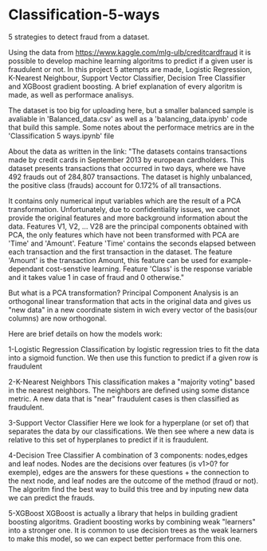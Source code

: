 # Classification-5-ways
5 strategies to detect fraud from a dataset.


Using the data from https://www.kaggle.com/mlg-ulb/creditcardfraud it is possible to develop machine learning algoritms to predict if a given user is fraudulent or not. In this project 5 attempts are made, Logistic Regression, K-Nearest Neighbour, Support Vector Classifier, Decision Tree Classifier and XGBoost gradient boosting. A brief explanation of every algoritm is made, as well as performace analisys.

The dataset is too big for uploading here, but a smaller balanced sample is avaliable in 'Balanced_data.csv' as well as a 'balancing_data.ipynb' code that build this sample. Some notes about the performace metrics are in the 'Classification 5 ways.ipynb' file

About the data as written in the link:
  "The datasets contains transactions made by credit cards in September 2013 by european cardholders.
This dataset presents transactions that occurred in two days, where we have 492 frauds out of 284,807 transactions. The dataset is highly unbalanced, the positive class (frauds) account for 0.172% of all transactions.

It contains only numerical input variables which are the result of a PCA transformation. Unfortunately, due to confidentiality issues, we cannot provide the original features and more background information about the data. Features V1, V2, … V28 are the principal components obtained with PCA, the only features which have not been transformed with PCA are 'Time' and 'Amount'. Feature 'Time' contains the seconds elapsed between each transaction and the first transaction in the dataset. The feature 'Amount' is the transaction Amount, this feature can be used for example-dependant cost-senstive learning. Feature 'Class' is the response variable and it takes value 1 in case of fraud and 0 otherwise."

But what is a PCA transformation?
  Principal Component Analysis is an orthogonal linear transformation that acts in the original data and gives us "new data" in a new coordinate sistem in wich every vector of the basis(our columns) are now orthogonal.

Here are brief details on how the models work:

  1-Logistic Regression
  Classification by logistic regression tries to fit the data into a sigmoid function. We then use this function to predict if a given row is fraudulent
  
  
  2-K-Nearest Neighbors
  This classification makes a "majority voting" based in the nearest neighbors. The neighbors are defined using some distance metric. A new data that is "near" fraudulent cases is then classified as fraudulent.
  
    
  3-Support Vector Classifier
  Here we look for a hyperplane (or set of) that separates the data by our classifications. We then see where a new data is relative to this set of hyperplanes to predict if it is fraudulent. 
  
  4-Decision Tree Classifier
  A combination of 3 components: nodes,edges and leaf nodes. Nodes are the decisions over features (is v1>0? for exemple), edges are the answers for these questions + the connection to the next node, and leaf nodes are the outcome of the method (fraud or not).
  The algoritm find the best way to build this tree and by inputing new data we can predict the frauds.
  
  
  5-XGBoost
  XGBoost is actually a library that helps in building gradient boosting algoritms. Gradient boosting works by combining weak "learners" into a stronger one. It is common to use decision trees as the weak learners to make this model, so we can expect better performace from this one.
  
  
  
  










